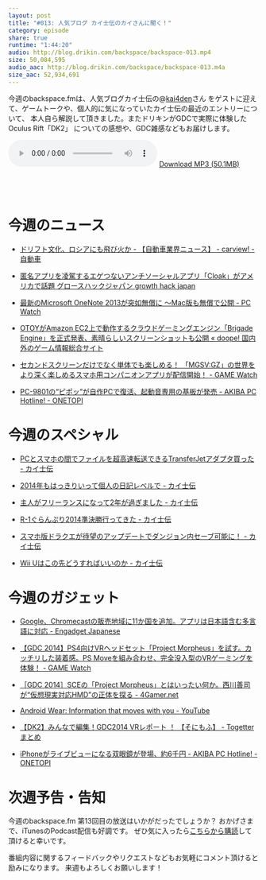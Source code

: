 ```yaml
---
layout: post
title: "#013: 人気ブログ カイ士伝のカイさんに聞く！"
category: episode
share: true
runtime: "1:44:20"
audio: http://blog.drikin.com/backspace/backspace-013.mp4
size: 50,084,595
audio_aac: http://blog.drikin.com/backspace/backspace-013.m4a
size_aac: 52,934,691
---
```


今週のbackspace.fmは、人気ブログカイ士伝の@[kai4den](http://twitter.com/kai4den)さん
をゲストに迎えて、ゲームトークや、個人的に気になっていたカイ士伝の最近のエントリーについて、
本人自ら解説して頂きました。またドリキンがGDCで実際に体験したOculus Rift「DK2」
についての感想や、GDC雑感などもお届けします。

<audio src="http://blog.drikin.com/backspace/backspace-013.mp3" controls preload></audio>
[Download MP3 (50.1MB)](http://blog.drikin.com/backspace/backspace-013.mp3)

<a href="https://itunes.apple.com/jp/podcast/backspace.fm/id830709730?mt=2&uo=4&at=11lo9f" target="itunes_store" style="display:inline-block;overflow:hidden;background:url(https://linkmaker.itunes.apple.com/htmlResources/assets/ja_jp//images/web/linkmaker/badge_subscribe-lrg.png) no-repeat;width:135px;height:40px;@media only screen{background-image:url(https://linkmaker.itunes.apple.com/htmlResources/assets/ja_jp//images/web/linkmaker/badge_subscribe-lrg.svg);}"></a>

# 今週のニュース
- [ドリフト文化、ロシアにも飛び火か - 【自動車業界ニュース】 - carview! - 自動車](http://carview.yahoo.co.jp/news/market/201322/?fb_action_ids=695577877171518&fb_action_types=og.likes&fb_source=other_multiline&action_object_map=%5B1433999340171467%5D&action_type_map=%5B%22og.likes%22%5D&action_ref_map=%5B%5D)

- [匿名アプリを凌駕するエゲつないアンチソーシャルアプリ「Cloak」がアメリカで話題 グロースハックジャパン growth hack japan](http://growthhackjapan.com/2014-03-20-cloak-helps-you-keep-away-from-friends-you-dont-want-to-encounter/)

- [最新のMicrosoft OneNote 2013が突如無償に ～Mac版も無償で公開 - PC Watch](http://pc.watch.impress.co.jp/docs/news/20140318_640070.html)

- [OTOYがAmazon EC2上で動作するクラウドゲーミングエンジン「Brigade Engine」を正式発表、素晴らしいスクリーンショットも公開 « doope! 国内外のゲーム情報総合サイト](http://doope.jp/2014/0332516.html)

- [セカンドスクリーンだけでなく単体でも楽しめる！ 「MGSV:GZ」の世界をより深く楽しめるスマホ用コンパニオンアプリが配信開始！ - GAME Watch](http://game.watch.impress.co.jp/docs/news/20140318_640226.html)

- [PC-9801の“ピポッ”が自作PCで復活、起動音専用の基板が発売 - AKIBA PC Hotline! - ONETOPI](http://1topi.jp/curator/highfrontier/1403/22/492897)

# 今週のスペシャル
- [PCとスマホの間でファイルを超高速転送できるTransferJetアダプタ買った - カイ士伝](http://bloggingfrom.tv/wp/2014/03/23/12273)

- [2014年もはっきりいって個人の日記レベルで - カイ士伝](http://bloggingfrom.tv/wp/2014/01/07/11934)

- [主人がフリーランスになって2年が過ぎました - カイ士伝](http://bloggingfrom.tv/wp/2014/01/04/11912)

- [R-1ぐらんぷり2014準決勝行ってきた - カイ士伝](http://bloggingfrom.tv/wp/2014/02/22/12181)

- [スマホ版ドラクエが待望のアップデートでダンジョン内セーブ可能に！ - カイ士伝](http://bloggingfrom.tv/wp/2014/02/07/12175)

- [Wii Uはこの先どうすればいいのか - カイ士伝](http://bloggingfrom.tv/wp/2014/01/28/12148)

# 今週のガジェット
- [Google、Chromecastの販売地域に11か国を追加。アプリは日本語含む多言語に対応 - Engadget Japanese](http://japanese.engadget.com/2014/03/19/google-chromecast-11-50/)

- [【GDC 2014】PS4向けVRヘッドセット「Project Morpheus」を試す。カッチリした装着感。PS Moveを組み合わせ、完全没入型のVRゲーミングを体験！ - GAME Watch](http://game.watch.impress.co.jp/docs/news/20140320_640554.html)

- [［GDC 2014］SCEの「Project Morpheus」とはいったい何か。西川善司が“仮想現実対応HMD”の正体を探る - 4Gamer.net](http://www.4gamer.net/games/251/G025118/20140319098/)

- [Android Wear: Information that moves with you - YouTube](https://www.youtube.com/watch?v=QrqZl2QIz0c)

- [【DK2】みんなで編集！GDC2014 VRレポート ！ 【そにもふ】 - Togetterまとめ](http://togetter.com/li/644404)

- [iPhoneがライブビューになる双眼鏡が登場、約6千円 - AKIBA PC Hotline! - ONETOPI](http://1topi.jp/curator/mazzo/1403/23/493855)

# 次週予告・告知
今週のbackspace.fm 第13回目の放送はいかがだったでしょうか？
おかげさまで、iTunesのPodcast配信も好調です。
ぜひ気に入ったら[こちらから購読](https://itunes.apple.com/jp/podcast/backspace.fm/id830709730)して頂けると幸いです。

番組内容に関するフィードバックやリクエストなどもお気軽にコメント頂けると励みになります。
来週もよろしくお願いします！


